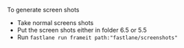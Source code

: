 To generate screen shots <BR>
- Take normal screens shots <BR>
- Put the screen shots either in folder 6.5 or 5.5 <BR>
- Run ```fastlane run frameit path:"fastlane/screenshots"```

